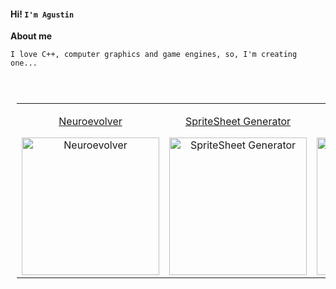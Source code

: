 #### Hi! ```I'm Agustin```

**About me**
```
I love C++, computer graphics and game engines, so, I'm creating one...
```
</br>

<table style="padding:10px" align="center">
  <tr>
    <td align="center">
      <p align="center"><a href="https://github.com/VgTajdd/neuroevolver">Neuroevolver</a></p>
      <img src="https://github.com/VgTajdd/neuroevolver/blob/master/neuroevolver_reducido_train.gif" alt="Neuroevolver" height= 220px>
    </td> 
    <td align="center">
      <p align="center"><a href="https://github.com/VgTajdd/ss_generator">SpriteSheet Generator</a></p>
      <img src="https://user-images.githubusercontent.com/51887591/89360194-3ec43400-d68d-11ea-99c2-8cc16bab869c.png" alt="SpriteSheet Generator" height = 220px>
    </td>
    <td align="center">
      <p align="center"><a href="https://github.com/VgTajdd/simple_raytracer">Raytracer</a></p>
      <img src="https://user-images.githubusercontent.com/51887591/95026634-5a7d9380-0658-11eb-8004-be61ac2aafbe.png" alt="Raytracer" height = 220px>
    </td>
  </tr>
</table>
